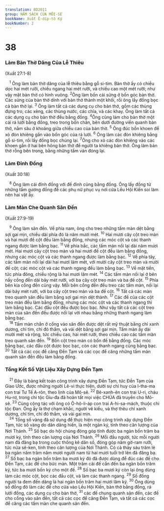 ```yaml
---
translation: BD2011
group: NĂM SÁCH CỦA MÔI-SE
bookName: Xuất Ê-díp-tô Ký 
bookNumber: 2
---
```


<div class="title"><h1>38</h1><h3>Làm Bàn Thờ Dâng Của Lễ Thiêu</h3><p>(Xuất 27:1-8)</p></div>
<span class="verse xu_38_1"> <sup>1</sup> Ông làm bàn thờ dâng của lễ thiêu bằng gỗ si-tim. Bàn thờ ấy có chiều dọc hai mét rưỡi, chiều ngang hai mét rưỡi, và chiều cao một mét rưỡi; như vậy mặt bàn thờ có hình vuông. </span>
<span class="verse xu_38_2"><sup>2</sup>Ông làm bốn cái sừng ở bốn góc bàn thờ. Các sừng của bàn thờ dính với bàn thờ thành một khối, rồi ông lấy đồng bọc cả bàn thờ lại.</span>
<span class="verse xu_38_3"><sup>3</sup> Ông làm tất cả các dụng cụ cho bàn thờ, gồm các thùng đựng tro, các xẻng, các thùng nước, các chĩa, và các khay. Ông làm tất cả các dụng cụ cho bàn thờ đều bằng đồng. </span>
<span class="verse xu_38_4"><sup>4</sup>Ông cũng làm cho bàn thờ một cái rá lưới bằng đồng, treo trong bốn chân, bên dưới đường viền quanh bàn thờ, nằm sâu ở khoảng giữa chiều cao của bàn thờ. </span>
<span class="verse xu_38_5"><sup>5</sup> Ông đúc bốn khoen để xỏ đòn khiêng gắn vào bốn góc của rá lưới. </span>
<span class="verse xu_38_6"><sup>6</sup> Ông làm các đòn khiêng bằng gỗ si-tim, rồi lấy đồng bọc chúng lại. </span>
<span class="verse xu_38_7"><sup>7</sup>Ông cho xỏ các đòn khiêng vào các khoen gắn ở hai bên hông bàn thờ để người ta khiêng bàn thờ. Ông làm bàn thờ rỗng bên trong, bằng những tấm ván đóng lại.<br/></span>
<div class="title"><h3>Làm Ðỉnh Ðồng</h3><p>(Xuất 30:18)</p></div>
<span class="verse xu_38_8"> <sup>8</sup> Ông làm cái đỉnh đồng với đế đỉnh cũng bằng đồng. Ông lấy đồng từ những tấm gương đồng để các phụ nữ phục vụ nơi cửa Lều Hội Kiến soi làm nên hai vật ấy. <br/></span>
<div class="title"><h3>Làm Màn Che Quanh Sân Ðền</h3><p>(Xuất 27:9-19)</p></div>
<span class="verse xu_38_9"> <sup>9</sup> Ông làm sân đền. Về phía nam, ông cho treo những tấm màn dệt bằng sợi gai mịn, chiều dài phía đó là năm mươi mét. </span>
<span class="verse xu_38_10"><sup>10</sup> Hai mươi cây cột treo màn và hai mươi đế cột đều làm bằng đồng, nhưng các móc cột và các thanh ngang được làm bằng bạc. </span>
<span class="verse xu_38_11"><sup>11</sup> Về phía bắc, các tấm màn nối lại dài năm mươi mét. Hai mươi cây cột treo màn và hai mươi đế cột đều làm bằng đồng, nhưng các móc cột và các thanh ngang được làm bằng bạc. </span>
<span class="verse xu_38_12"><sup>12</sup> Về phía tây, các tấm màn nối lại dài hai mươi lăm mét, với mười cây cột treo màn và mười đế cột; các móc cột và các thanh ngang đều làm bằng bạc. </span>
<span class="verse xu_38_13"><sup>13</sup> Về mặt tiền, tức phía đông, chiều rộng là hai mươi lăm mét. </span>
<span class="verse xu_38_14"><sup>14</sup> Các tấm màn nối lại ở bên nầy cổng đền dài bảy mét rưỡi, với ba cây cột treo màn và ba đế cột. </span>
<span class="verse xu_38_15"><sup>15</sup> Phía bên kia cổng đền cũng vậy. Mỗi bên cổng đền đều treo các tấm màn, nối lại dài bảy mét rưỡi, với ba cây cột treo màn và ba đế cột. </span>
<span class="verse xu_38_16"><sup>16</sup> Tất cả các màn treo quanh sân đều làm bằng sợi gai mịn dệt thành. </span>
<span class="verse xu_38_17"><sup>17</sup> Các đế của các cột treo màn đều làm bằng đồng, nhưng các móc cột và các thanh ngang thì làm bằng bạc. Các đầu cột đều được bọc bạc. Như vậy tất cả các cột treo màn của sân đền đều được nối lại với nhau bằng những thanh ngang làm bằng bạc.<br/></span>
<span class="verse xu_38_18"> <sup>18</sup> Tấm màn chắn ở cổng vào sân đền được dệt rất mỹ thuật bằng chỉ xanh dương, chỉ tím, chỉ đỏ thắm, và vải dệt bằng sợi gai mịn. Tấm màn ấy dài mười mét và rộng, tức chiều cao, hai mét rưỡi, theo chiều cao các tấm màn treo quanh sân đền. </span>
<span class="verse xu_38_19"><sup>19</sup> Bốn cột treo màn có bốn đế bằng đồng. Các móc bằng bạc, các đầu cột được bọc bạc, còn các thanh ngang cũng bằng bạc. </span>
<span class="verse xu_38_20"><sup>20</sup> Tất cả các cọc để căng Ðền Tạm và các cọc để căng những tấm màn quanh sân đền đều làm bằng đồng.<br/></span>
<div class="title"><h3>Tổng Kết Số Vật Liệu Xây Dựng Ðền Tạm</h3></div>
<span class="verse xu_38_21"> <sup>21</sup> Ðây là bảng kết toán công trình xây dựng Ðền Tạm, tức Ðền Tạm của Giao Ước, được những người Lê-vi thực hiện, dưới sự chỉ huy của I-tha-ma con trai Tư Tế A-rôn, theo lịnh của Mô-sê. </span>
<span class="verse xu_38_22"><sup>22</sup> Bê-xanh-ên con trai U-ri, cháu Hu-rơ, trong chi tộc Giu-đa đã hoàn tất mọi việc CHÚA đã truyền cho Mô-sê. </span>
<span class="verse xu_38_23"><sup>23</sup> Cùng cộng tác với ông có Ô-hô-li-áp con trai A-hi-sa-mách, thuộc chi tộc Ðan. Ông ấy là thợ chạm khắc, người vẽ kiểu, và thợ thêu chỉ xanh dương, chỉ tím, chỉ đỏ thắm, và vải gai mịn.<br/></span>
<span class="verse xu_38_24"> <sup>24</sup> Tổng số vàng đã sử dụng để thực hiện mọi công trình xây dựng Ðền Tạm, tức số vàng do dân dâng hiến, là một ngàn ký, tính theo cân lượng của Nơi Thánh. </span>
<span class="verse xu_38_25"><sup>25</sup> Số bạc do hội chúng đóng góp tính được ba ngàn bốn trăm ba mươi ký, tính theo cân lượng của Nơi Thánh. </span>
<span class="verse xu_38_26"><sup>26</sup> Mỗi đầu người, tức mỗi người nam đã đăng bạ trong cuộc thống kê dân số, đóng góp năm gờ-ram rưỡi, tức nửa sê-ken, tính theo cân lượng của Nơi Thánh. Có cả thảy sáu trăm lẻ ba ngàn năm trăm năm mươi người nam từ hai mươi tuổi trở lên đã đăng bạ. </span>
<span class="verse xu_38_27"><sup>27</sup> Số bạc ba ngàn bốn trăm ba mươi ký đó đã được dùng để đúc các đế cho Ðền Tạm, các đế cho bức màn. Một trăm cái đế cần đến ba ngàn bốn trăm ký, tức ba mươi bốn ký cho một đế. </span>
<span class="verse xu_38_28"><sup>28</sup> Số bạc ba mươi ký còn lại ông dùng làm các móc cột, bọc các đầu cột, và làm các thanh ngang. </span>
<span class="verse xu_38_29"><sup>29</sup> Số đồng người ta đem đến dâng là hai ngàn bốn trăm hai mươi lăm ký. </span>
<span class="verse xu_38_30"><sup>30</sup> Ông dùng số đồng đó làm các đế cho cửa vào Lều Hội Kiến, bàn thờ bằng đồng, rá lưới đồng, các dụng cụ cho bàn thờ, </span>
<span class="verse xu_38_31"><sup>31</sup> các đế chung quanh sân đền, các đế cho cổng vào sân đền, tất cả các cọc để căng Ðền Tạm, và tất cả các cọc để căng các tấm màn che quanh sân đền.<br/></span>
